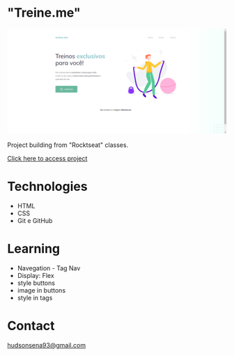 # "Treine.me"

![preview](./images/treineMe.png)

Project building from "Rocktseat" classes.

[Click here to access project]()

# Technologies

- HTML
- CSS
- Git e GitHub

# Learning

- Navegation - Tag Nav
- Display: Flex
- style buttons
- image in buttons
- style in tags

# Contact

hudsonsena93@gmail.com